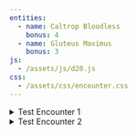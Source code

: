 ```yaml
---
entities:
  - name: Caltrop Bloodless
    bonus: 4
  - name: Gluteus Maximus
    bonus: 3
js:
  - /assets/js/d20.js
css:
  - /assets/css/encounter.css
---
```


<details>
  <summary>Test Encounter 1</summary>
  {% include encounter.html name="Encounter 1" %}
</details>

<details>
  <summary>Test Encounter 2</summary>
  {% include encounter.html name="Encounter 2" %}
</details>
